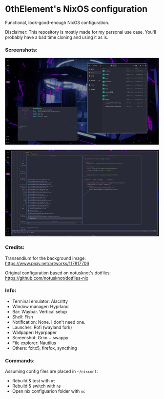 # 0thElement's NixOS configuration

Functional, look-good-enough NixOS configuration.

Disclaimer: This repository is mostly made for my personal use case. You'll probably have a bad time cloning and using it as is.

### Screenshots:

![Appearance screenshot](assets/demo_appearance.png)

![Neovim screenshot](assets/demo_nvim.png)

### Credits:

Transendium for the background image: https://www.pixiv.net/artworks/117817706

Original configuration based on notusknot's dotfiles: https://github.com/notusknot/dotfiles-nix

### Info:
- Terminal emulator: Alacritty
- Window manager: Hyprland
- Bar: Waybar. Vertical setup
- Shell: Fish
- Notification: None. I don't need one.
- Launcher: Rofi (wayland fork)
- Wallpaper: Hyprpaper
- Screenshot: Grim + swappy
- File explorer: Nautilus
- Others: fcitx5, firefox, syncthing

### Commands:

Assuming config files are placed in `~/nixconf`:
- Rebuild & test with `nt`
- Rebuild & switch with `ns`
- Open nix configuarion folder with `nc`
